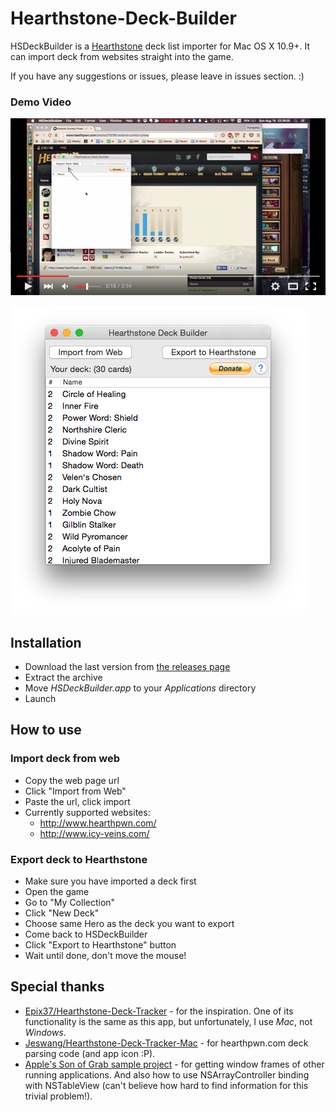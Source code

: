 # Hearthstone-Deck-Builder

HSDeckBuilder is a [Hearthstone](http://www.playhearthstone.com/) deck list importer for Mac OS X 10.9+.
It can import deck from websites straight into the game.

If you have any suggestions or issues, please leave in issues section. :)

### Demo Video
[![Demo Video](/README/youtube-thumb.png)](http://www.youtube.com/watch?v=i_oS_82nofM)

![Image](/README/ss1.png)

## Installation
- Download the last version from [the releases page](https://github.com/hlung/Hearthstone-Deck-Builder/releases)
- Extract the archive
- Move _HSDeckBuilder.app_ to your _Applications_ directory
- Launch

## How to use

### Import deck from web
- Copy the web page url
- Click "Import from Web"
- Paste the url, click import
- Currently supported websites:
    - http://www.hearthpwn.com/
    - http://www.icy-veins.com/

### Export deck to Hearthstone
- Make sure you have imported a deck first
- Open the game
- Go to "My Collection"
- Click "New Deck"
- Choose same Hero as the deck you want to export
- Come back to HSDeckBuilder
- Click "Export to Hearthstone" button
- Wait until done, don't move the mouse!

## Special thanks
- [Epix37/Hearthstone-Deck-Tracker](https://github.com/Epix37/Hearthstone-Deck-Tracker) - for the inspiration. One of its functionality is the same as this app, but unfortunately, I use _Mac_, not _Windows_.
- [Jeswang/Hearthstone-Deck-Tracker-Mac](https://github.com/Jeswang/Hearthstone-Deck-Tracker-Mac) - for hearthpwn.com deck parsing code (and app icon :P).
- [Apple's Son of Grab sample project](https://developer.apple.com/library/mac/samplecode/SonOfGrab/Introduction/Intro.html) - for getting window frames of other running applications. And also how to use NSArrayController binding with NSTableView (can't believe how hard to find information for this trivial problem!).
